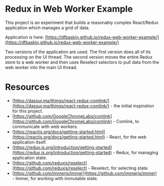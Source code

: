 # Redux in Web Worker Example

This project is an experiment that builds a reasonably complex React/Redux
application which manages a grid of data.

Application is here:
[https://dfbaskin.github.io/redux-web-worker-example/](https://dfbaskin.github.io/redux-web-worker-example/)

Two versions of the application are used. The first version does all of
its processing on the UI thread. The second version moves the entire Redux
store to a web worker and then uses Reselect selectors to pull data
from the web worker into the main UI thread.

# Resources

- [https://dassur.ma/things/react-redux-comlink/](https://dassur.ma/things/react-redux-comlink/) - the initial inspiration for this project.
- [https://github.com/GoogleChromeLabs/comlink](https://github.com/GoogleChromeLabs/comlink) - Comlink, to communicate with web workers.
- [https://reactjs.org/docs/getting-started.html](https://reactjs.org/docs/getting-started.html) - React, for the web application itself.
- [https://redux.js.org/introduction/getting-started](https://redux.js.org/introduction/getting-started) - Redux, for managing application state.
- [https://github.com/reduxjs/reselect](https://github.com/reduxjs/reselect) - Reselect, for selecting state.
- [https://github.com/immerjs/immer](https://github.com/immerjs/immer) - Immer, for working with immutable state.
